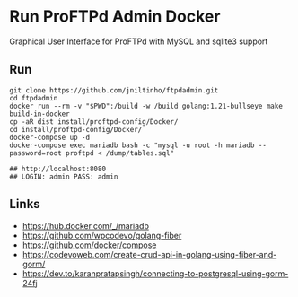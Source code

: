 # Run ProFTPd Admin Docker

Graphical User Interface for ProFTPd with MySQL and sqlite3 support


## Run

```
git clone https://github.com/jniltinho/ftpdadmin.git
cd ftpdadmin
docker run --rm -v "$PWD":/build -w /build golang:1.21-bullseye make build-in-docker
cp -aR dist install/proftpd-config/Docker/
cd install/proftpd-config/Docker/
docker-compose up -d
docker-compose exec mariadb bash -c "mysql -u root -h mariadb --password=root proftpd < /dump/tables.sql"

## http://localhost:8080
## LOGIN: admin PASS: admin
```


## Links
  
  - https://hub.docker.com/_/mariadb
  - https://github.com/wpcodevo/golang-fiber
  - https://github.com/docker/compose
  - https://codevoweb.com/create-crud-api-in-golang-using-fiber-and-gorm/
  - https://dev.to/karanpratapsingh/connecting-to-postgresql-using-gorm-24fj
